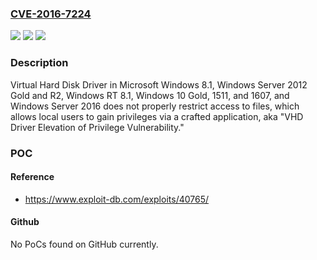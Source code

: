 ### [CVE-2016-7224](https://cve.mitre.org/cgi-bin/cvename.cgi?name=CVE-2016-7224)
![](https://img.shields.io/static/v1?label=Product&message=n%2Fa&color=blue)
![](https://img.shields.io/static/v1?label=Version&message=n%2Fa&color=blue)
![](https://img.shields.io/static/v1?label=Vulnerability&message=n%2Fa&color=brighgreen)

### Description

Virtual Hard Disk Driver in Microsoft Windows 8.1, Windows Server 2012 Gold and R2, Windows RT 8.1, Windows 10 Gold, 1511, and 1607, and Windows Server 2016 does not properly restrict access to files, which allows local users to gain privileges via a crafted application, aka "VHD Driver Elevation of Privilege Vulnerability."

### POC

#### Reference
- https://www.exploit-db.com/exploits/40765/

#### Github
No PoCs found on GitHub currently.

